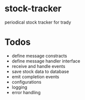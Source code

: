 # stock-tracker

periodical stock tracker for trady

# Todos

- define message constracts
- define message handler interface
- receive and handle events
- save stock data to database
- emit completion events
- configurations
- logging
- error handling

